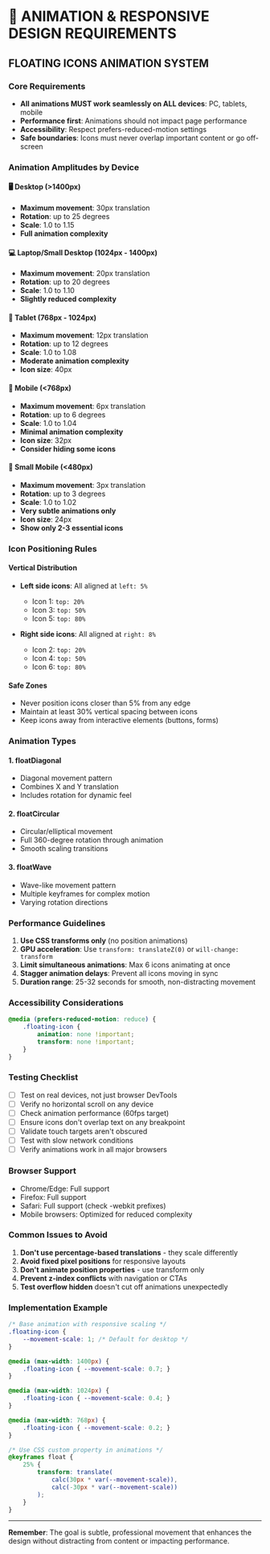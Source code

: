 # 🎯 ANIMATION & RESPONSIVE DESIGN REQUIREMENTS

## FLOATING ICONS ANIMATION SYSTEM

### Core Requirements
- **All animations MUST work seamlessly on ALL devices**: PC, tablets, mobile
- **Performance first**: Animations should not impact page performance
- **Accessibility**: Respect prefers-reduced-motion settings
- **Safe boundaries**: Icons must never overlap important content or go off-screen

### Animation Amplitudes by Device

#### 🖥️ Desktop (>1400px)
- **Maximum movement**: 30px translation
- **Rotation**: up to 25 degrees
- **Scale**: 1.0 to 1.15
- **Full animation complexity**

#### 💻 Laptop/Small Desktop (1024px - 1400px)
- **Maximum movement**: 20px translation
- **Rotation**: up to 20 degrees
- **Scale**: 1.0 to 1.10
- **Slightly reduced complexity**

#### 📱 Tablet (768px - 1024px)
- **Maximum movement**: 12px translation
- **Rotation**: up to 12 degrees
- **Scale**: 1.0 to 1.08
- **Moderate animation complexity**
- **Icon size**: 40px

#### 📱 Mobile (<768px)
- **Maximum movement**: 6px translation
- **Rotation**: up to 6 degrees
- **Scale**: 1.0 to 1.04
- **Minimal animation complexity**
- **Icon size**: 32px
- **Consider hiding some icons**

#### 📱 Small Mobile (<480px)
- **Maximum movement**: 3px translation
- **Rotation**: up to 3 degrees
- **Scale**: 1.0 to 1.02
- **Very subtle animations only**
- **Icon size**: 24px
- **Show only 2-3 essential icons**

### Icon Positioning Rules

#### Vertical Distribution
- **Left side icons**: All aligned at `left: 5%`
  - Icon 1: `top: 20%`
  - Icon 3: `top: 50%`
  - Icon 5: `top: 80%`

- **Right side icons**: All aligned at `right: 8%`
  - Icon 2: `top: 20%`
  - Icon 4: `top: 50%`
  - Icon 6: `top: 80%`

#### Safe Zones
- Never position icons closer than 5% from any edge
- Maintain at least 30% vertical spacing between icons
- Keep icons away from interactive elements (buttons, forms)

### Animation Types

#### 1. floatDiagonal
- Diagonal movement pattern
- Combines X and Y translation
- Includes rotation for dynamic feel

#### 2. floatCircular
- Circular/elliptical movement
- Full 360-degree rotation through animation
- Smooth scaling transitions

#### 3. floatWave
- Wave-like movement pattern
- Multiple keyframes for complex motion
- Varying rotation directions

### Performance Guidelines

1. **Use CSS transforms only** (no position animations)
2. **GPU acceleration**: Use `transform: translateZ(0)` or `will-change: transform`
3. **Limit simultaneous animations**: Max 6 icons animating at once
4. **Stagger animation delays**: Prevent all icons moving in sync
5. **Duration range**: 25-32 seconds for smooth, non-distracting movement

### Accessibility Considerations

```css
@media (prefers-reduced-motion: reduce) {
    .floating-icon {
        animation: none !important;
        transform: none !important;
    }
}
```

### Testing Checklist

- [ ] Test on real devices, not just browser DevTools
- [ ] Verify no horizontal scroll on any device
- [ ] Check animation performance (60fps target)
- [ ] Ensure icons don't overlap text on any breakpoint
- [ ] Validate touch targets aren't obscured
- [ ] Test with slow network conditions
- [ ] Verify animations work in all major browsers

### Browser Support

- Chrome/Edge: Full support
- Firefox: Full support
- Safari: Full support (check -webkit prefixes)
- Mobile browsers: Optimized for reduced complexity

### Common Issues to Avoid

1. **Don't use percentage-based translations** - they scale differently
2. **Avoid fixed pixel positions** for responsive layouts
3. **Don't animate position properties** - use transform only
4. **Prevent z-index conflicts** with navigation or CTAs
5. **Test overflow hidden** doesn't cut off animations unexpectedly

### Implementation Example

```css
/* Base animation with responsive scaling */
.floating-icon {
    --movement-scale: 1; /* Default for desktop */
}

@media (max-width: 1400px) {
    .floating-icon { --movement-scale: 0.7; }
}

@media (max-width: 1024px) {
    .floating-icon { --movement-scale: 0.4; }
}

@media (max-width: 768px) {
    .floating-icon { --movement-scale: 0.2; }
}

/* Use CSS custom property in animations */
@keyframes float {
    25% {
        transform: translate(
            calc(30px * var(--movement-scale)),
            calc(-30px * var(--movement-scale))
        );
    }
}
```

---

**Remember**: The goal is subtle, professional movement that enhances the design without distracting from content or impacting performance.
